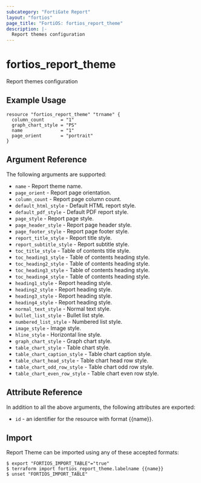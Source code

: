 ```yaml
---
subcategory: "FortiGate Report"
layout: "fortios"
page_title: "FortiOS: fortios_report_theme"
description: |-
  Report themes configuration
---
```


# fortios_report_theme
Report themes configuration

## Example Usage

```hcl
resource "fortios_report_theme" "trname" {
  column_count      = "1"
  graph_chart_style = "PS"
  name              = "1"
  page_orient       = "portrait"
}
```

## Argument Reference


The following arguments are supported:

* `name` - Report theme name.
* `page_orient` - Report page orientation.
* `column_count` - Report page column count.
* `default_html_style` - Default HTML report style.
* `default_pdf_style` - Default PDF report style.
* `page_style` - Report page style.
* `page_header_style` - Report page header style.
* `page_footer_style` - Report page footer style.
* `report_title_style` - Report title style.
* `report_subtitle_style` - Report subtitle style.
* `toc_title_style` - Table of contents title style.
* `toc_heading1_style` - Table of contents heading style.
* `toc_heading2_style` - Table of contents heading style.
* `toc_heading3_style` - Table of contents heading style.
* `toc_heading4_style` - Table of contents heading style.
* `heading1_style` - Report heading style.
* `heading2_style` - Report heading style.
* `heading3_style` - Report heading style.
* `heading4_style` - Report heading style.
* `normal_text_style` - Normal text style.
* `bullet_list_style` - Bullet list style.
* `numbered_list_style` - Numbered list style.
* `image_style` - Image style.
* `hline_style` - Horizontal line style.
* `graph_chart_style` - Graph chart style.
* `table_chart_style` - Table chart style.
* `table_chart_caption_style` - Table chart caption style.
* `table_chart_head_style` - Table chart head row style.
* `table_chart_odd_row_style` - Table chart odd row style.
* `table_chart_even_row_style` - Table chart even row style.


## Attribute Reference

In addition to all the above arguments, the following attributes are exported:
* `id` - an identifier for the resource with format {{name}}.

## Import

Report Theme can be imported using any of these accepted formats:
```
$ export "FORTIOS_IMPORT_TABLE"="true"
$ terraform import fortios_report_theme.labelname {{name}}
$ unset "FORTIOS_IMPORT_TABLE"
```
